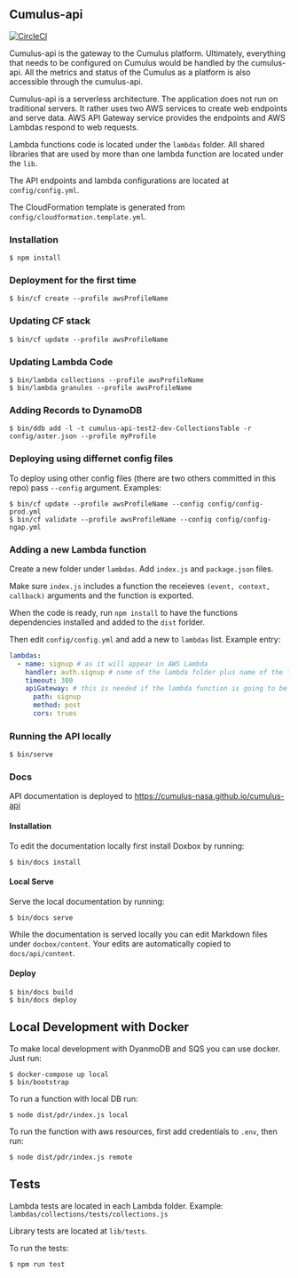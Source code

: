 ## Cumulus-api

[![CircleCI](https://circleci.com/gh/cumulus-nasa/cumulus-api.svg?style=svg&circle-token=da48de71f4b14f1d435851cb5d7a845d3e88fbdd)](https://circleci.com/gh/cumulus-nasa/cumulus-api)

Cumulus-api is the gateway to the Cumulus platform. Ultimately, everything that needs to be configured on Cumulus would be handled by the cumulus-api. All the metrics and status of the Cumulus as a platform is also accessible through the cumulus-api.

Cumulus-api is a serverless architecture. The application does not run on traditional servers. It rather uses two AWS services to create web endpoints and serve data. AWS API Gateway service provides the endpoints and AWS Lambdas respond to web requests.

Lambda functions code is located under the `lambdas` folder. All shared libraries that are used by more than one lambda function are located under the `lib`.

The API endpoints and lambda configurations are located at `config/config.yml`.

The CloudFormation template is generated from `config/cloudformation.template.yml`.

### Installation

    $ npm install

### Deployment for the first time

    $ bin/cf create --profile awsProfileName

### Updating CF stack

    $ bin/cf update --profile awsProfileName

### Updating Lambda Code

    $ bin/lambda collections --profile awsProfileName
    $ bin/lambda granules --profile awsProfileName

### Adding Records to DynamoDB

    $ bin/ddb add -l -t cumulus-api-test2-dev-CollectionsTable -r config/aster.json --profile myProfile

### Deploying using differnet config files

To deploy using other config files (there are two others committed in this repo) pass `--config` argument. Examples:

    $ bin/cf update --profile awsProfileName --config config/config-prod.yml
    $ bin/cf validate --profile awsProfileName --config config/config-ngap.yml

### Adding a new Lambda function

Create a new folder under `lambdas`. Add `index.js` and `package.json` files.

Make sure `index.js` includes a function the receieves `(event, context, callback)` arguments and the function is exported.

When the code is ready, run `npm install` to have the functions dependencies installed and added to the `dist` forlder.

Then edit `config/config.yml` and add a new to `lambdas` list. Example entry:

```yaml
lambdas:
  - name: signup # as it will appear in AWS Lambda
    handler: auth.signup # name of the lambda folder plus name of the function
    timeout: 300
    apiGateway: # this is needed if the lambda function is going to be associated with an apigateway endpoint
      path: signup
      method: post
      cors: trues
```

### Running the API locally

    $ bin/serve

### Docs

API documentation is deployed to https://cumulus-nasa.github.io/cumulus-api

#### Installation

To edit the documentation locally first install Doxbox by running:

    $ bin/docs install

#### Local Serve

Serve the local documentation by running:

    $ bin/docs serve

While the documentation is served locally you can edit Markdown files under `docbox/content`. Your edits are automatically copied to `docs/api/content`.

#### Deploy

    $ bin/docs build
    $ bin/docs deploy

## Local Development with Docker

To make local development with DyanmoDB and SQS you can use docker. Just run:

    $ docker-compose up local
    $ bin/bootstrap

To run a function with local DB run:

    $ node dist/pdr/index.js local

To run the function with aws resources, first add credentials to `.env`, then run:

    $ node dist/pdr/index.js remote

## Tests

Lambda tests are located in each Lambda folder. Example: `lambdas/collections/tests/collections.js`

Library tests are located at `lib/tests`.

To run the tests:

    $ npm run test

